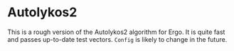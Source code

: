 # Autolykos2

This is a rough version of the Autolykos2 algorithm for Ergo. It is quite fast
and passes up-to-date test vectors. `Config` is likely to change in the future.